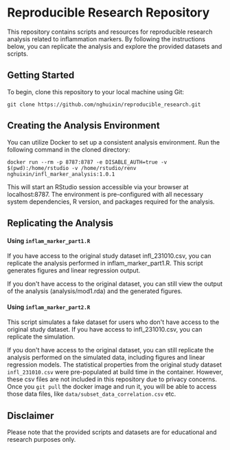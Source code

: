 # Reproducible Research Repository
This repository contains scripts and resources for reproducible research analysis related to inflammation markers. By following the instructions below, you can replicate the analysis and explore the provided datasets and scripts.

## Getting Started
To begin, clone this repository to your local machine using Git:

```git clone https://github.com/nghuixin/reproducible_research.git```

## Creating the Analysis Environment
You can utilize Docker to set up a consistent analysis environment. Run the following command in the cloned directory:
 
```docker run --rm -p 8787:8787 -e DISABLE_AUTH=true -v $(pwd):/home/rstudio -v /home/rstudio/renv nghuixin/infl_marker_analysis:1.0.1```

This will start an RStudio session accessible via your browser at localhost:8787. The environment is pre-configured with all necessary system dependencies, R version, and packages required for the analysis.

## Replicating the Analysis

#### Using ```inflam_marker_part1.R```
If you have access to the original study dataset infl_231010.csv, you can replicate the analysis performed in inflam_marker_part1.R. This script generates figures and linear regression output.

If you don't have access to the original dataset, you can still view the output of the analysis (analysis/mod1.rda) and the generated figures.

#### Using ```inflam_marker_part2.R```
This script simulates a fake dataset for users who don't have access to the original study dataset. If you have access to infl_231010.csv, you can replicate the simulation.

If you don't have access to the original dataset, you can still replicate the analysis performed on the simulated data, including figures and linear regression models.
The statistical properties from the original study dataset `infl_231010.csv` were pre-populated at build time in the container. However, these csv files are not included in this repository due to privacy concerns. 
Once you `git pull` the docker image and run it, you will be able to access those data files, like `data/subset_data_correlation.csv` etc. 

## Disclaimer
Please note that the provided scripts and datasets are for educational and research purposes only.  

 

